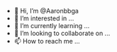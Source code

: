 - 👋 Hi, I’m @Aaronbbga
- 👀 I’m interested in ...
- 🌱 I’m currently learning ...
- 💞️ I’m looking to collaborate on ...
- 📫 How to reach me ...

<!---
Aaronbbga/Aaronbbga is a ✨ special ✨ repository because its `README.md` (this file) appears on your GitHub profile.
You can click the Preview link to take a look at your changes.
--->
